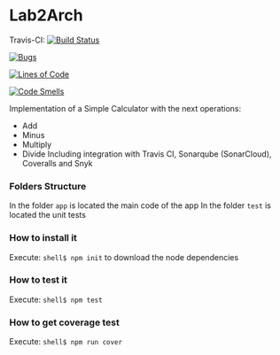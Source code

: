 # Lab2Arch

Travis-CI: [![Build Status](https://travis-ci.org/mateoalvmad/Lab2Arch.svg?branch=main)](https://travis-ci.org/mateoalvmad/Lab2Arch)

[![Bugs](https://sonarcloud.io/api/project_badges/measure?project=Lab2Arch&metric=bugs)](https://sonarcloud.io/dashboard?id=Lab2Arch)

[![Lines of Code](https://sonarcloud.io/api/project_badges/measure?project=Lab2Arch&metric=ncloc)](https://sonarcloud.io/dashboard?id=Lab2Arch)

[![Code Smells](https://sonarcloud.io/api/project_badges/measure?project=Lab2Arch&metric=code_smells)](https://sonarcloud.io/dashboard?id=Lab2Arch)


Implementation of a Simple Calculator with the next operations:
* Add
* Minus
* Multiply
* Divide
Including integration with Travis CI, Sonarqube (SonarCloud), Coveralls and Snyk
### Folders Structure
In the folder `app` is located the main code of the app
In the folder `test` is located the unit tests

### How to install it
Execute:
```shell$ npm init```
to download the node dependencies
### How to test it
Execute:
```shell$ npm test```
### How to get coverage test
Execute:
```shell$ npm run cover```